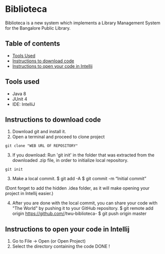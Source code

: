 # Biblioteca

Biblioteca is a new system which implements a Library Management System for  the Bangalore Public Library.

## Table of contents

- [Tools Used](#tools)
- [Instructions to download code](#instructions)
- [Instructions to open your code in Intellij](#instructionsOpen)

## Tools used

* Java 8
* JUnit 4
* IDE: IntelliJ

## Instructions to download code

1. Download git and install it.
2. Open a terminal and proceed to clone project
```
git clone "WEB URL OF REPOSITORY"
```
3. If you download: Run 'git init' in the folder that was extracted from the downloaded .zip file, in order to
 initialize local repository.
```
git init
```

3. Make a local commit.
    $ git add -A
    $ git commit -m “Initial commit”

(Dont forget to add the hidden .idea folder, as it will make opening your project in Intellij easier.)

4. After you are done with the local commit, you can share your code with "The World" by pushing it to your
 GitHub repository.
    $ git remote add origin https://github.com/<YOUR-GITHUB-USERNAME>/twu-biblioteca-<YOURNAME>
    $ git push origin master

## Instructions to open your code in Intellij

1. Go to File -> Open (or Open Project)
2. Select the directory containing the code
DONE !

